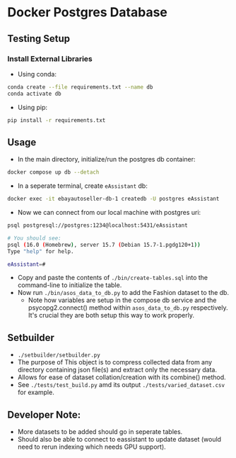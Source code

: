 # Docker Postgres Database

## Testing Setup

### Install External Libraries
- Using conda:
```bash
conda create --file requirements.txt --name db
conda activate db
```
- Using pip:
```bash
pip install -r requirements.txt
```

## Usage
- In the main directory, initialize/run the postgres db container:
```sh
docker compose up db --detach
```
- In a seperate terminal, create `eAssistant` db:
```sh
docker exec -it ebayautoseller-db-1 createdb -U postgres eAssistant
```
- Now we can connect from our local machine with postgres uri:
```sh
psql postgresql://postgres:1234@localhost:5431/eAssistant

# You should see:
psql (16.0 (Homebrew), server 15.7 (Debian 15.7-1.pgdg120+1))
Type "help" for help.

eAssistant=#
```
- Copy and paste the contents of `./bin/create-tables.sql` into the command-line to initialize the table.
- Now run `./bin/asos_data_to_db.py` to add the Fashion dataset to the db.
    - Note how variables are setup in the compose db service and the psycopg2.connect() method within `asos_data_to_db.py` respectively. It's crucial they are both setup this way to work properly.

## Setbuilder
- `./setbuilder/setbuilder.py`
- The purpose of This object is to compress collected data from any directory containing json file(s) and extract only the necessary data.
- Allows for ease of dataset collation/creation with its combine() method.
- See `./tests/test_build.py` amd its output `./tests/varied_dataset.csv` for example.


## Developer Note:
- More datasets to be added should go in seperate tables.
- Should also be able to connect to eassistant to update dataset (would need to rerun indexing which needs GPU support).

